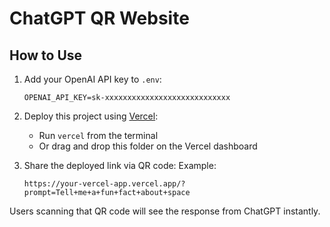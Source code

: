 
# ChatGPT QR Website

## How to Use

1. Add your OpenAI API key to `.env`:
   ```
   OPENAI_API_KEY=sk-xxxxxxxxxxxxxxxxxxxxxxxxxxxx
   ```

2. Deploy this project using [Vercel](https://vercel.com):
   - Run `vercel` from the terminal
   - Or drag and drop this folder on the Vercel dashboard

3. Share the deployed link via QR code:
   Example:
   ```
   https://your-vercel-app.vercel.app/?prompt=Tell+me+a+fun+fact+about+space
   ```

Users scanning that QR code will see the response from ChatGPT instantly.
